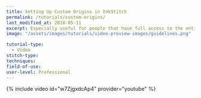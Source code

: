 ```yaml
---
title: Setting Up Custom Origins in InkStitch
permalink: /tutorials/custom-origins/
last_modified_at: 2018-05-11
excerpt: Especially useful for people that have full access to the entire sewing field that their machine is capable of regardless of what hoop they use. Video Tutorial by Evan West.
image: "/assets/images/tutorials/video-preview-images/guidelines.png"

tutorial-type:
  - Video
stitch-type: 
techniques:
field-of-use: 
user-level: Professional
---
```


{% include video id="w7ZjgxdcAp4" provider="youtube" %}
